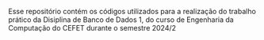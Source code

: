 Esse repositório contém os códigos utilizados para a realização do trabalho prático da Disiplina de Banco de Dados 1, do curso de Engenharia da Computação do CEFET durante o semestre 2024/2
